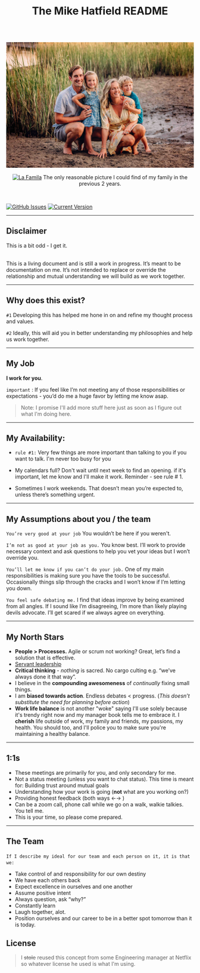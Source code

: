 
<h1 align="center"> The Mike Hatfield README </h1> <br>
        <!-- <p align="center">
<a href="https://drive.google.com/uc?export=view&id=1oMK-2EMHqAhkBpTIT-Um19nB_osnixRM" target="_blank"><img src="https://drive.google.com/uc?export=view&id=1oMK-2EMHqAhkBpTIT-Um19nB_osnixRM" alt="La Famila" style="height: auto !important;width: auto !important;" ></a>
</p> -->



</br>

![la famila](img/la_famila.jpeg?raw=true "la famila")
<p align="center">
<a href="https://github.githubassets.com/images/icons/emoji/unicode/261d.png?v8" target="_blank"><img src="https://github.githubassets.com/images/icons/emoji/unicode/261d.png?v8" alt="La Famila" style="height: 23px !important;width: auto !important;" ></a>
  The only reasonable picture I could find of my family in the previous 2 years. 
</p>
</br>


[![GitHub Issues](https://img.shields.io/github/issues/mihatfield/mhatfield-readme)](https://github.com/mihatfield/mhatfield-readme) [![Current Version](https://img.shields.io/badge/version-0.1.0-green.svg)](https://github.com/IgorAntun/node-chat)



---
## Disclaimer
This is a bit odd - I get it. </br></br>

This is a living document and is still a work in progress. It’s meant to be documentation on me. It’s not intended to replace or override the relationship and mutual understanding we will build as we work together.

---
## Why does this exist?

`#1` Developing this has helped me hone in on and refine my thought process and values. 

`#2` Ideally, this will aid you in better understanding my philosophies and help us work together. 

---

## My Job

**I work for you**.

`important` : If you feel like I’m not meeting any of those responsibilities or expectations - you’d do me a huge favor by letting me know asap. 

>Note: I promise I'll add more stuff here just as soon as I figure out what I'm doing here. 


---
## My Availability:
- `rule #1:` Very few things are more important than talking to you if you want to talk. I'm never too busy for you

- My calendars full? Don't wait until next week to find an opening. if it's important, let me know and I'll make it work. Reminder - see rule # 1. 

- Sometimes I work weekends. That doesn’t mean you’re expected to, unless there’s something urgent. 

---

## My Assumptions about you / the team

`You’re very good at your job` You wouldn’t be here if you weren't.

`I’m not as good at your job as you.` You know best. I’ll work to provide necessary context and ask questions to help you vet your ideas but I won’t override you. 

`You’ll let me know if you can’t do your job.` One of my main responsibilities is making sure you have the tools to be successful. Occasionally things slip through the cracks and I won’t know if I’m letting you down. 

`You feel safe debating me.` I find that ideas improve by being examined from all angles. If I sound like I’m disagreeing, I’m more than likely playing devils advocate. I’ll get scared if we always agree on everything. 


---

## My North Stars
- **People > Processes.** Agile or scrum not working? Great, let’s find a solution that is effective. 
- [Servant leadership](https://medium.com/openclassrooms-product-design-and-engineering/manage-a-tech-team-as-a-servant-leader-d04e055577b3)
- **Critical thinking** - _nothing_ is sacred. No cargo culting e.g. “we’ve always done it that way”.
- I believe in the **compounding awesomeness** of _continually_ fixing small things. 
- I am **biased towards action**. Endless debates < progress. (_This doesn’t substitute the need for planning before action_)
- **Work life balance** is not another "woke" saying I'll use solely because it's trendy right now and my manager book tells me to embrace it. I **cherish** life outside of work, my family and friends, my passions, my health. You should too, and I'll police you to make sure you're maintaining a healthy balance. 


---

## 1:1s
- These meetings are primarily for you, and only secondary for me. 
- Not a status meeting (unless you want to chat status). This time is meant for:
Building trust around mutual goals
- Understanding how your work is going (**not** what are you working on?)
- Providing honest feedback (both ways ←→ )
- Can be a zoom call, phone call while we go on a walk, walkie talkies. You tell me. 
- This is your time, so please come prepared. 


---
## The Team
`If I describe my ideal for our team and each person on it, it is that we:`
- Take control of and responsibility for our own destiny
- We have each others back
- Expect excellence in ourselves and one another
- Assume positive intent
- Always question, ask “why?”
- Constantly learn
- Laugh together, alot.
- Position ourselves and our career to be in a better spot tomorrow than it is today. 


## License
>I ~~stole~~ reused this concept from some Engineering manager at Netflix so whatever license he used is what I'm using. 


